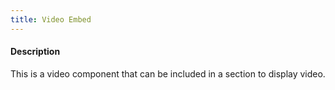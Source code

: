 ```yaml
---
title: Video Embed
---
```

#### Description
This is a video component that can be included in a section to display video.
